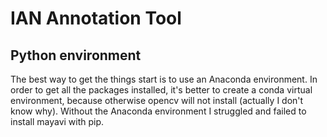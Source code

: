 # IAN Annotation Tool

## Python environment
The best way to get the things start is to use an Anaconda environment.
In order to get all the packages installed, it's better to create a conda virtual environment, because otherwise opencv will not install (actually I don't know why).
Without the Anaconda environment I struggled and failed to install mayavi with pip.